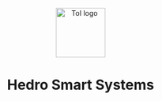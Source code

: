 <p align="center">
  <a href="https://github.com/hedrosistemas">
    <img src="https://avatars.githubusercontent.com/u/64806290?s=200&v=4" alt="ToI logo" height="100">
  </a>
</p>

<h1 align="center">
    Hedro Smart Systems
</h1>

<p align="center">